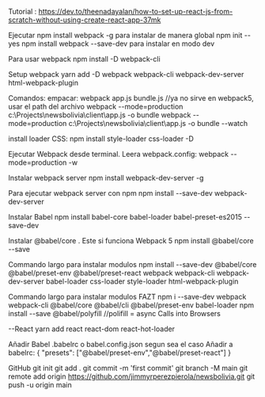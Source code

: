 Tutorial : https://dev.to/theenadayalan/how-to-set-up-react-js-from-scratch-without-using-create-react-app-37mk

Ejecutar  npm install webpack -g   para instalar de manera global
npm init --yes
npm install webpack --save-dev      para instalar en modo dev

Para usar webpack
npm install -D webpack-cli

Setup webpack
yarn add -D webpack webpack-cli webpack-dev-server html-webpack-plugin

Comandos:
empacar: webpack app.js bundle.js //ya no sirve en webpack5, usar el path del archivo
webpack --mode=production c:\Projects\newsbolivia\client\app.js -o bundle
webpack --mode=production c:\Projects\newsbolivia\client\app.js -o bundle --watch

install loader CSS:
npm install style-loader css-loader -D

Ejecutar Webpack desde terminal. Leera webpack.config:
webpack --mode=production -w

Instalar webpack server
npm install webpack-dev-server -g

Para ejecutar webpack server con npm
npm install --save-dev webpack-dev-server

Instalar Babel
npm install babel-core babel-loader babel-preset-es2015 --save-dev

Instalar @babel/core . Este si funciona Webpack 5
npm install @babel/core --save

Commando largo para instalar modulos
npm install --save-dev @babel/core @babel/preset-env @babel/preset-react webpack webpack-cli webpack-dev-server babel-loader css-loader style-loader html-webpack-plugin

Commando largo para instalar modulos FAZT
npm i --save-dev webpack webpack-cli @babel/core @babel/cli @babel/preset-env babel-loader 
npm install --save @babel/polyfill //polifill = async Calls into Browsers


--React
yarn add react react-dom react-hot-loader

Añadir Babel .babelrc o babel.config.json segun sea el caso
Añadir a babelrc:
{
    "presets": ["@babel/preset-env","@babel/preset-react"]
}


GitHub
git init
git add .
git commit -m 'first commit'
git branch -M main
git remote add origin https://github.com/jimmyrperezpierola/newsbolivia.git
git push -u origin main

